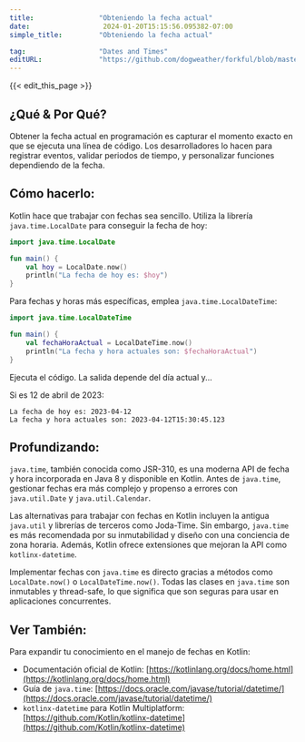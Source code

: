 ```yaml
---
title:                "Obteniendo la fecha actual"
date:                  2024-01-20T15:15:56.095382-07:00
simple_title:         "Obteniendo la fecha actual"

tag:                  "Dates and Times"
editURL:              "https://github.com/dogweather/forkful/blob/master/content/es/kotlin/getting-the-current-date.md"
---
```


{{< edit_this_page >}}

## ¿Qué & Por Qué?

Obtener la fecha actual en programación es capturar el momento exacto en que se ejecuta una línea de código. Los desarrolladores lo hacen para registrar eventos, validar periodos de tiempo, y personalizar funciones dependiendo de la fecha.

## Cómo hacerlo:

Kotlin hace que trabajar con fechas sea sencillo. Utiliza la librería `java.time.LocalDate` para conseguir la fecha de hoy:

```kotlin
import java.time.LocalDate

fun main() {
    val hoy = LocalDate.now()
    println("La fecha de hoy es: $hoy")
}
```

Para fechas y horas más específicas, emplea `java.time.LocalDateTime`:

```kotlin
import java.time.LocalDateTime

fun main() {
    val fechaHoraActual = LocalDateTime.now()
    println("La fecha y hora actuales son: $fechaHoraActual")
}
```

Ejecuta el código. La salida depende del día actual y...

Si es 12 de abril de 2023:

```
La fecha de hoy es: 2023-04-12
La fecha y hora actuales son: 2023-04-12T15:30:45.123
```

## Profundizando:

`java.time`, también conocida como JSR-310, es una moderna API de fecha y hora incorporada en Java 8 y disponible en Kotlin. Antes de `java.time`, gestionar fechas era más complejo y propenso a errores con `java.util.Date` y `java.util.Calendar`.

Las alternativas para trabajar con fechas en Kotlin incluyen la antigua `java.util` y librerías de terceros como Joda-Time. Sin embargo, `java.time` es más recomendada por su inmutabilidad y diseño con una conciencia de zona horaria. Además, Kotlin ofrece extensiones que mejoran la API como `kotlinx-datetime`.

Implementar fechas con `java.time` es directo gracias a métodos como `LocalDate.now()` o `LocalDateTime.now()`. Todas las clases en `java.time` son inmutables y thread-safe, lo que significa que son seguras para usar en aplicaciones concurrentes.

## Ver También:

Para expandir tu conocimiento en el manejo de fechas en Kotlin:

- Documentación oficial de Kotlin: [https://kotlinlang.org/docs/home.html](https://kotlinlang.org/docs/home.html)
- Guía de `java.time`: [https://docs.oracle.com/javase/tutorial/datetime/](https://docs.oracle.com/javase/tutorial/datetime/)
- `kotlinx-datetime` para Kotlin Multiplatform: [https://github.com/Kotlin/kotlinx-datetime](https://github.com/Kotlin/kotlinx-datetime)
